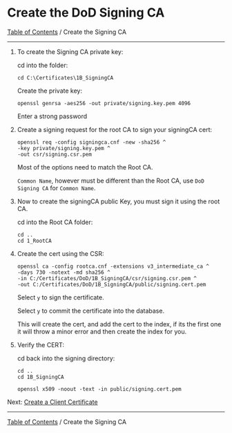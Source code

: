 # Create the DoD Signing CA

[Table of Contents](../../README.md#table-of-contents) / Create the Signing CA

------------------------------------------------------------

1. To create the Signing CA private key:

    cd into the folder:

       cd C:\Certificates\1B_SigningCA

    Create the private key:

       openssl genrsa -aes256 -out private/signing.key.pem 4096

    Enter a strong password

2. Create a signing request for the root CA to sign your signingCA cert:

       openssl req -config signingca.cnf -new -sha256 ^
       -key private/signing.key.pem ^
       -out csr/signing.csr.pem

   Most of the options need to match the Root CA.

   `Common Name`, however must be different than the Root CA, use `DoD Signing CA` for `Common Name`.

3. Now to create the signingCA public Key, you must sign it using the root CA.

   cd into the Root CA folder:

       cd ..
       cd 1_RootCA

4. Create the cert using the CSR:

       openssl ca -config rootca.cnf -extensions v3_intermediate_ca ^
       -days 730 -notext -md sha256 ^
       -in C:/Certificates/DoD/1B_SigningCA/csr/signing.csr.pem ^
       -out C:/Certificates/DoD/1B_SigningCA/public/signing.cert.pem

   Select `y` to sign the certificate.

   Select `y` to commit the certificate into the database.

   This will create the cert, and add the cert to the index, if its the first one it will throw a minor error and then create the index for you.

5. Verify the CERT:

   cd back into the signing directory:

       cd ..
       cd 1B_SigningCA

       openssl x509 -noout -text -in public/signing.cert.pem

Next: [Create a Client Certificate](README_CreateClientCert.md)

------------------------------------------------------------

[Table of Contents](../../README.md#table-of-contents) / Create the Signing CA